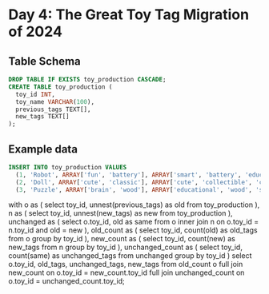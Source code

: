 # Day 4: The Great Toy Tag Migration of 2024

## Table Schema
```sql
DROP TABLE IF EXISTS toy_production CASCADE;
CREATE TABLE toy_production (
  toy_id INT,
  toy_name VARCHAR(100),
  previous_tags TEXT[],
  new_tags TEXT[]
);
```

## Example data
```sql
INSERT INTO toy_production VALUES
  (1, 'Robot', ARRAY['fun', 'battery'], ARRAY['smart', 'battery', 'educational', 'scientific']),
  (2, 'Doll', ARRAY['cute', 'classic'], ARRAY['cute', 'collectible', 'classic']),
  (3, 'Puzzle', ARRAY['brain', 'wood'], ARRAY['educational', 'wood', 'strategy']);
```

with o as (
  select toy_id, unnest(previous_tags) as old
  from toy_production
),
n as (
  select toy_id, unnest(new_tags) as new
  from toy_production
),
unchanged as (
  select o.toy_id, old as same
  from o
  inner join n
  on o.toy_id = n.toy_id and old = new
),
old_count as (
  select toy_id, count(old) as old_tags from o
  group by toy_id
),
new_count as (
  select toy_id, count(new) as new_tags from n
  group by toy_id
),
unchanged_count as (
  select toy_id, count(same) as unchanged_tags from unchanged
  group by toy_id
)
select o.toy_id, old_tags, unchanged_tags, new_tags
from old_count o
full join new_count on o.toy_id = new_count.toy_id
full join unchanged_count on o.toy_id = unchanged_count.toy_id;
